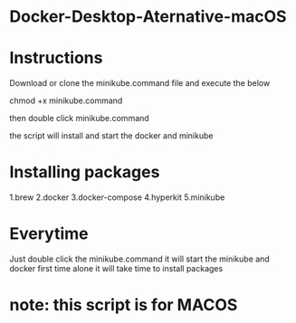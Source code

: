 # Docker-Desktop-Aternative-macOS



# Instructions

Download or clone the minikube.command file and execute the below

chmod +x minikube.command

then double click minikube.command

the script will install and start the docker and minikube


# Installing packages
1.brew
2.docker
3.docker-compose
4.hyperkit
5.minikube

# Everytime 

Just double click the minikube.command it will start the minikube and docker first time alone it will take time to install packages

# note: this script is for MACOS
